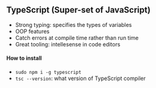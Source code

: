 ## TypeScript (Super-set of JavaScript)
- Strong typing: specifies the types of variables
- OOP features 
- Catch errors at compile time rather than run time
- Great tooling: intellesense in code editors


#### How to install
- `sudo npm i -g typescript`
- `tsc --version`: what version of TypeScript compiler